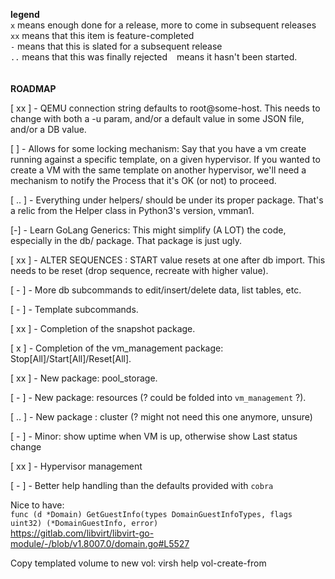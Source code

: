 __legend__<br>
`x` means enough done for a release, more to come in subsequent releases<br>
`xx` means that this item is feature-completed<br>
`-` means that this is slated for a subsequent release<br>
`..` means that this was finally rejected
` ` means it hasn't been started.
<br><br><br>
__ROADMAP__

[ xx ] - QEMU connection string defaults to root@some-host.
This needs to change with both a -u param, and/or a default value in some JSON file, and/or a DB value.

[    ] - Allows for some locking mechanism:
Say that you have a vm create running against a specific template, on a given hypervisor.
If you wanted to create a VM with the same template on another hypervisor, we'll need a mechanism to notify the
Process that it's OK (or not) to proceed.

[ .. ] - Everything under helpers/ should be under its proper package.
That's a relic from the Helper class in Python3's version, vmman1.

[-] - Learn GoLang Generics:
This might simplify (A LOT) the code, especially in the db/ package.
That package is just ugly.

[ xx ] - ALTER SEQUENCES : START value resets at one after db import.
This needs to be reset (drop sequence, recreate with higher value).

[ - ] - More db subcommands to edit/insert/delete data, list tables, etc.

[ - ] - Template subcommands.

[ xx ] - Completion of the snapshot package.

[ x ] - Completion of the vm_management package: Stop[All]/Start[All]/Reset[All].

[ xx ] - New package: pool_storage.

[ - ] - New package: resources (? could be folded into `vm_management` ?).

[ .. ] - New package : cluster (? might not need this one anymore, unsure)

[ - ] - Minor: show uptime when VM is up, otherwise show Last status change

[ xx ] - Hypervisor management

[ - ] - Better help handling than the defaults provided with `cobra`

Nice to have:<br>
`func (d *Domain) GetGuestInfo(types DomainGuestInfoTypes, flags uint32) (*DomainGuestInfo, error)`<br>
https://gitlab.com/libvirt/libvirt-go-module/-/blob/v1.8007.0/domain.go#L5527


Copy templated volume to new vol:
virsh help vol-create-from